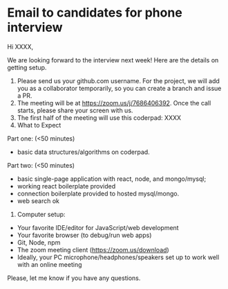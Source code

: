 # Email to candidates for phone interview

Hi XXXX,

We are looking forward to the interview next week! Here are the details on getting setup.

1. Please send us your github.com username. For the project, we will add you as a collaborator temporarily, so you can create a branch and issue a PR.
1. The meeting will be at https://zoom.us/j/7686406392. Once the call starts, please share your screen with us.
1. The first half of the meeting will use this coderpad: XXXX
1. What to Expect

Part one: (<50 minutes)

- basic data structures/algorithms on coderpad.

Part two: (<50 minutes)

- basic single-page application with react, node, and mongo/mysql;
- working react boilerplate provided
- connection boilerplate provided to hosted mysql/mongo.
- web search ok

1. Computer setup:

- Your favorite IDE/editor for JavaScript/web development
- Your favorite browser (to debug/run web apps)
- Git, Node, npm
- The zoom meeting client (https://zoom.us/download)
- Ideally, your PC microphone/headphones/speakers set up to work well with an online meeting

Please, let me know if you have any questions.